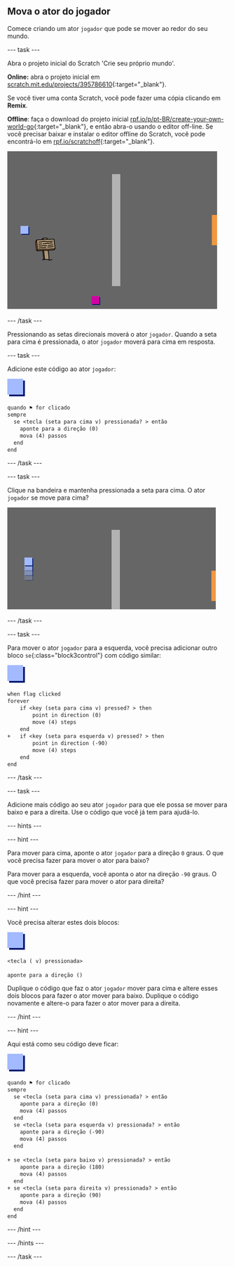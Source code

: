 ## Mova o ator do jogador

Comece criando um ator `jogador` que pode se mover ao redor do seu mundo.

--- task ---

Abra o projeto inicial do Scratch 'Crie seu próprio mundo'.

**Online:** abra o projeto inicial em [scratch.mit.edu/projects/395786610](https://scratch.mit.edu/projects/395786610){:target="_blank"}.

Se você tiver uma conta Scratch, você pode fazer uma cópia clicando em **Remix**.

**Offline**: faça o download do projeto inicial [rpf.io/p/pt-BR/create-your-own-world-go](http://rpf.io/p/pt-BR/create-your-own-world-go){:target="_blank"}, e então abra-o usando o editor off-line. Se você precisar baixar e instalar o editor offline do Scratch, você pode encontrá-lo em [rpf.io/scratchoff](https://rpf.io/scratchoff){:target="_blank"}.

![captura de tela](images/world-starter.png)

--- /task ---

Pressionando as setas direcionais moverá o ator `jogador`. Quando a seta para cima é pressionada, o ator `jogador` moverá para cima em resposta.

--- task ---

Adicione este código ao ator `jogador`:

![jogador](images/player.png)

```blocks3
quando ⚑ for clicado
sempre 
  se <tecla (seta para cima v) pressionada? > então 
    aponte para a direção (0)
    mova (4) passos
  end
end
```

--- /task ---

--- task ---

Clique na bandeira e mantenha pressionada a seta para cima. O ator `jogador` se move para cima?

![captura de tela](images/world-up.png)

--- /task ---

--- task ---

Para mover o ator `jogador` para a esquerda, você precisa adicionar outro bloco `se`{:class="block3control"} com código similar:

![jogador](images/player.png)

```blocks3
when flag clicked
forever
	if <key (seta para cima v) pressed? > then
		point in direction (0)
		move (4) steps
	end
+	if <key (seta para esquerda v) pressed? > then
		point in direction (-90)
		move (4) steps
	end
end
```

--- /task ---

--- task ---

Adicione mais código ao seu ator `jogador` para que ele possa se mover para baixo e para a direita. Use o código que você já tem para ajudá-lo.

--- hints ---


--- hint ---

Para mover para cima, aponte o ator `jogador` para a direção `0` graus. O que você precisa fazer para mover o ator para baixo?

Para mover para a esquerda, você aponta o ator na direção `-90` graus. O que você precisa fazer para mover o ator para direita?

--- /hint ---

--- hint ---

Você precisa alterar estes dois blocos:

![jogador](images/player.png)

```blocks3
<tecla ( v) pressionada>

aponte para a direção ()
```

Duplique o código que faz o ator `jogador` mover para cima e altere esses dois blocos para fazer o ator mover para baixo. Duplique o código novamente e altere-o para fazer o ator mover para a direita.

--- /hint ---

--- hint ---

Aqui está como seu código deve ficar:

![jogador](images/player.png)

```blocks3
quando ⚑ for clicado
sempre 
  se <tecla (seta para cima v) pressionada? > então 
    aponte para a direção (0)
    mova (4) passos
  end
  se <tecla (seta para esquerda v) pressionada? > então 
    aponte para a direção (-90)
    mova (4) passos
  end

+ se <tecla (seta para baixo v) pressionada? > então 
    aponte para a direção (180)
    mova (4) passos
  end
+ se <tecla (seta para direita v) pressionada? > então 
    aponte para a direção (90)
    mova (4) passos
  end
end
```

--- /hint ---

--- /hints ---

--- /task ---
